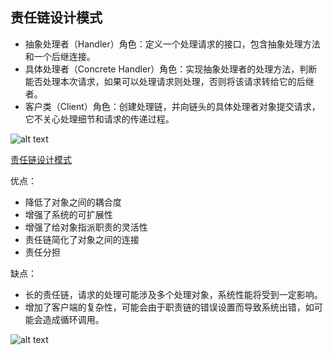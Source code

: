 ## 责任链设计模式
- 抽象处理者（Handler）角色：定义一个处理请求的接口，包含抽象处理方法和一个后继连接。
- 具体处理者（Concrete Handler）角色：实现抽象处理者的处理方法，判断能否处理本次请求，如果可以处理请求则处理，否则将该请求转给它的后继者。
- 客户类（Client）角色：创建处理链，并向链头的具体处理者对象提交请求，它不关心处理细节和请求的传递过程。


![alt text](https://cdn.jsdelivr.net/gh/sword4869/pic1@main/images/202407112136001.png)

[责任链设计模式](../../../codes/design_mode/src/main/java/chain/ClientDemo.java)

优点：
- 降低了对象之间的耦合度
- 增强了系统的可扩展性
- 增强了给对象指派职责的灵活性
- 责任链简化了对象之间的连接
- 责任分担

缺点：
- 长的责任链，请求的处理可能涉及多个处理对象，系统性能将受到一定影响。
- 增加了客户端的复杂性，可能会由于职责链的错误设置而导致系统出错，如可能会造成循环调用。

![alt text](https://cdn.jsdelivr.net/gh/sword4869/pic1@main/images/202407112136002.png)